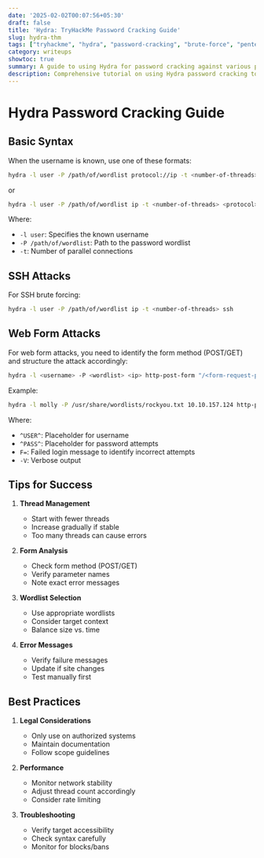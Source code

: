 ```yaml
---
date: '2025-02-02T00:07:56+05:30'
draft: false
title: 'Hydra: TryHackMe Password Cracking Guide'
slug: hydra-thm
tags: ["tryhackme", "hydra", "password-cracking", "brute-force", "pentesting"]
category: writeups
showtoc: true
summary: A guide to using Hydra for password cracking against various protocols including SSH and web forms
description: Comprehensive tutorial on using Hydra password cracking tool, with examples for SSH and HTTP POST form attacks
---
```


# Hydra Password Cracking Guide

## Basic Syntax

When the username is known, use one of these formats:

```bash
hydra -l user -P /path/of/wordlist protocol://ip -t <number-of-threads>
```

or

```bash
hydra -l user -P /path/of/wordlist ip -t <number-of-threads> <protocol>
```

Where:
- `-l user`: Specifies the known username
- `-P /path/of/wordlist`: Path to the password wordlist
- `-t`: Number of parallel connections

## SSH Attacks

For SSH brute forcing:

```bash
hydra -l user -P /path/of/wordlist ip -t <number-of-threads> ssh
```

## Web Form Attacks

For web form attacks, you need to identify the form method (POST/GET) and structure the attack accordingly:

```bash
hydra -l <username> -P <wordlist> <ip> http-post-form "/<form-request-page>:username=^USER^&password=^PASS^:F=<error-message>" -V
```

Example:
```bash
hydra -l molly -P /usr/share/wordlists/rockyou.txt 10.10.157.124 http-post-form "/login:username=^USER^&password=^PASS^:F=Your username or password is incorrect." -V
```

Where:
- `^USER^`: Placeholder for username
- `^PASS^`: Placeholder for password attempts
- `F=`: Failed login message to identify incorrect attempts
- `-V`: Verbose output

## Tips for Success

1. **Thread Management**
   - Start with fewer threads
   - Increase gradually if stable
   - Too many threads can cause errors

2. **Form Analysis**
   - Check form method (POST/GET)
   - Verify parameter names
   - Note exact error messages

3. **Wordlist Selection**
   - Use appropriate wordlists
   - Consider target context
   - Balance size vs. time

4. **Error Messages**
   - Verify failure messages
   - Update if site changes
   - Test manually first

## Best Practices

1. **Legal Considerations**
   - Only use on authorized systems
   - Maintain documentation
   - Follow scope guidelines

2. **Performance**
   - Monitor network stability
   - Adjust thread count accordingly
   - Consider rate limiting

3. **Troubleshooting**
   - Verify target accessibility
   - Check syntax carefully
   - Monitor for blocks/bans
